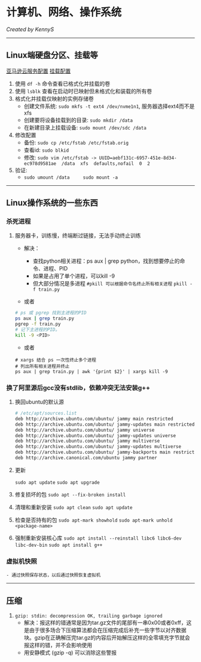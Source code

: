 # 计算机、网络、操作系统

*Created by KennyS*

---

## Linux端硬盘分区、挂载等

[亚马逊云服务配置](https://docs.aws.amazon.com/zh_cn/AWSEC2/latest/UserGuide/add-instance-store-volumes.html)
[挂载配置](https://docs.aws.amazon.com/ebs/latest/userguide/ebs-using-volumes.html#ebs-mount-after-reboot)

1. 使用 `df -h` 命令查看已格式化并挂载的卷
2. 使用 `lsblk` 查看在启动时已映射但未格式化和装载的所有卷
3. 格式化并挂载仅映射的实例存储卷
    - 创建文件系统: `sudo mkfs -t ext4 /dev/nvme1n1`, 服务器选择ext4而不是xfs
    - 创建要将设备挂载到的目录: `sudo mkdir /data`
    - 在新建目录上挂载设备: `sudo mount /dev/sdc /data`
4. 修改配置
    - 备份: `sudo cp /etc/fstab /etc/fstab.orig`
    - 查看id: `sudo blkid`
    - 修改: `sudo vim /etc/fstab -> UUID=aebf131c-6957-451e-8d34-ec978d9581ae  /data  xfs  defaults,nofail  0  2`
5. 验证: 
    - `sudo umount /data     sudo mount -a`

---

## Linux操作系统的一些东西

### 杀死进程

1. 服务器卡，训练慢，终端断过链接，无法手动终止训练
    - 解决：
        - 查找python相关进程：ps aux | grep python，找到想要停止的命令、进程、PID
        - 如果是占用了单个进程，可以kill -9 <PID>
        - 但大部分情况是多进程
        `#pkill 可以根据命令名终止所有相关进程`
        `pkill -f train.py`

    - 或者
    ```bash
    # ps 或 pgrep 找到主进程的PID
    ps aux | grep train.py
    pgrep -f train.py
    # 记下主进程的PID。
    kill -9 <PID>
    ```
    - 或者
    ```
    # xargs 结合 ps 一次性终止多个进程
    # 列出所有相关进程并终止
    ps aux | grep train.py | awk '{print $2}' | xargs kill -9
    ```

### 换了阿里源后gcc没有stdlib，依赖冲突无法安装g++

1. 换回ubuntu的默认源
    ```bash
    # /etc/apt/sources.list
    deb http://archive.ubuntu.com/ubuntu/ jammy main restricted
    deb http://archive.ubuntu.com/ubuntu/ jammy-updates main restricted
    deb http://archive.ubuntu.com/ubuntu/ jammy universe
    deb http://archive.ubuntu.com/ubuntu/ jammy-updates universe
    deb http://archive.ubuntu.com/ubuntu/ jammy multiverse
    deb http://archive.ubuntu.com/ubuntu/ jammy-updates multiverse
    deb http://archive.ubuntu.com/ubuntu/ jammy-backports main restricted universe multiverse
    deb http://archive.canonical.com/ubuntu jammy partner
    ```

2. 更新

    `sudo apt update`
    `sudo apt upgrade`

3. 修复损坏的包
    `sudo apt --fix-broken install`

4. 清理和重新安装
    `sudo apt clean`
    `sudo apt update`

5. 检查是否持有的包
    `sudo apt-mark showhold`
    `sudo apt-mark unhold <package-name>`

6. 强制重新安装核心库
    `sudo apt install --reinstall libc6 libc6-dev libc-dev-bin`
    `sudo apt install g++`

### 虚拟机快照
    - 通过快照保存状态，以后通过快照恢复虚拟机

---

## 压缩

1. `gzip: stdin: decompression OK, trailing garbage ignored`
    - 解决：报这样的错通常是因为tar.gz文件的尾部有一串0x00或者0xff，这是由于很多场合下压缩算法都会在压缩完成后补充一些字节以对齐数据块。gzip在正确解压完tar.gz的内容后开始解压这样的全零填充字节就会报这样的错，并不会影响使用
    - 用安静模式 (gzip -q) 可以消除这些警报